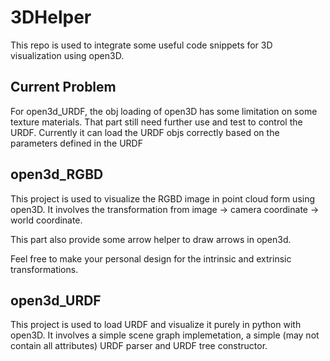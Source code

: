 # 3DHelper
This repo is used to integrate some useful code snippets for 3D visualization using open3D. 

## Current Problem
For open3d_URDF, the obj loading of open3D has some limitation on some texture materials. That part still need further use and test to control the URDF. Currently it can load the URDF objs correctly based on the parameters defined in the URDF

## open3d_RGBD
This project is used to visualize the RGBD image in point cloud form using open3D. It involves the transformation from image -> camera coordinate -> world coordinate. 

This part also provide some arrow helper to draw arrows in open3d.

Feel free to make your personal design for the intrinsic and extrinsic transformations.

## open3d_URDF
This project is used to load URDF and visualize it purely in python with open3D. It involves a simple scene graph implemetation, a simple (may not contain all attributes) URDF parser and URDF tree constructor.
